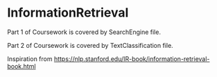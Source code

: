 # InformationRetrieval

Part 1 of Coursework is covered by SearchEngine file.

Part 2 of Coursework is covered by TextClassification file.

Inspiration from https://nlp.stanford.edu/IR-book/information-retrieval-book.html
